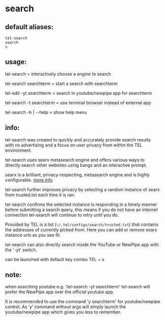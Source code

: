 # search

## default aliases:
```
tel-search
search
s
```
## usage:

tel-search			= interactively choose a engine to search

tel-search searchterm		= start a search with searchterm

tel-edit -yt searchterm		= search in youtube/newpipe app for searchterm

tel-search -t searchterm	= use terminal browser instead of external app

tel-search -h | --help 		= show help menu

## info:

tel-search was created to quickly and accurately provide search results with no advertising and a focus on user privacy from within the TEL environment.

tel-search uses searx metasearch engine and offers various ways to directly search other websites using bangs and an interactive prompt.

searx is a brilliant, privacy-respecting, metasearch engine and is highly configurable. [more info](https://en.wikipedia.org/wiki/Searx)

tel-search further improves privacy by selecting a random instance of searx from trusted.txt each time it is ran.

tel-search confirms the selected instance is responding in a timely manner before submitting a search query, this means if you do not have an internet connection tel-search will continue to retry until you do.

Provided by TEL is a list (`~/.tel/configs/search/trusted.txt`) that contains the addresses of currently picked from. Here you can add or remove searx instance urls as you see fit.

tel-search can also directly search inside the YouTube or NewPipe app with the '-yt' switch.

can be launched with default key combo TEL + s 

## note:

when searching youtube e.g. 'tel-search -yt searchterm' tel-search will prefer the NewPipe app over the official youtube app.

It is recommended to use the command 'y searchterm' for youtube/newpipe control. As 'y' command without args will simply launch the youtube/newpipe app which gives you less to remember.

